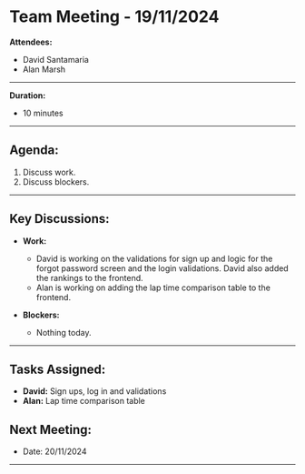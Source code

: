 # Team Meeting - 19/11/2024


**Attendees:**  
- David Santamaria
- Alan Marsh

---

**Duration:**
- 10 minutes

---

## Agenda:

1. Discuss work.
2. Discuss blockers.

---

## Key Discussions:

- **Work:**
  - David is working on the validations for sign up and logic for the forgot password screen and the login validations. David also added the rankings to the frontend.
  - Alan is working on adding the lap time comparison table to the frontend.

- **Blockers:**
  - Nothing today.

---

## Tasks Assigned:

- **David:** Sign ups, log in and validations
- **Alan:** Lap time comparison table

## Next Meeting:
- Date: 20/11/2024

---